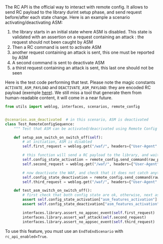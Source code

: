 The RC API is the official way to interact with remote config. It allows to send RC payload to the library durint setup phase, and send request before/after each state change. Here is an example a scenario activating/deactivating ASM:

1. the library starts in an initial state where ASM is disabled. This state is validated with an assertion on a request containing an attack : the request should not been caught by ASM
2. Then a RC command is sent to activate ASM
3. another request containing an attack is sent, this one must be reported by ASM
4. A second command is sent to deactivate ASM
5. a thirst request containing an attack is sent, this last one should not be seen


Here is the test code performing that test. Please note the magic constants `ACTIVATE_ASM_PAYLOAD` and `DEACTIVATE_ASM_PAYLOAD`: they are encoded RC payload (exemple [here](https://github.com/DataDog/system-tests/blob/7644ceaa3c7ea44ade8bcca8c3bb2a5991d03e34/utils/proxy/rc_mocked_responses_asm_activate_only.json)). We still miss a tool that generate them from human-readable content, it will come in a near future.

```python
from utils import weblog, interfaces, scenarios, remote_config


@scenarios.asm_deactivated  # in this scenario, ASM is deactivated
class Test_RemoteConfigSequence:
    """ Test that ASM can be activated/deacrivated using Remote Config """

    def setup_asm_switch_on_switch_off(self):
        # at initiation, ASM is disabled
        self.first_request = weblog.get("/waf/", headers={"User-Agent": "Arachni/v1"})

        # this function will send a RC payload to the library, and wait for a confirmation from the library
        self.config_state_activation = remote_config.send_command(raw_payload=ACTIVATE_ASM_PAYLOAD)
        self.second_request = weblog.get("/waf/", headers={"User-Agent": "Arachni/v1"})

        # now deactivate the WAF, and check that it does not catch anything
        self.config_state_deactivation = remote_config.send_command(raw_payload=DEACTIVATE_ASM_PAYLOAD)
        self.third_request = weblog.get("/waf/", headers={"User-Agent": "Arachni/v1"})

    def test_asm_switch_on_switch_off():
        # first check that both config state are ok, otherwise, next assertions will fail with cryptic messages
        assert self.config_state_activation["asm_features_activation"]["apply_state"] == remote_config.ApplyState.ACKNOWLEDGED, self.config_state_activation
        assert self.config_state_deactivation["asm_features_activation"]["apply_state"] == remote_config.ApplyState.ACKNOWLEDGED, self.config_state_deactivation

        interfaces.library.assert_no_appsec_event(self.first_request)
        interfaces.library.assert_waf_attack(self.second_request)
        interfaces.library.assert_no_appsec_event(self.third_request)
```

To use this feature, you must use an `EndToEndScenario` with `rc_api_enabled=True`.
